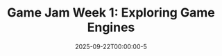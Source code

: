 ---
layout: "../../layouts/Slides.astro"
title: "Game Jam Week 1: Exploring Game Engines"
date: 2025-09-22T00:00:00-5
categories: ["Game Jam 2025"]
slides: https://docs.google.com/presentation/d/e/2PACX-1vQGXNIjoFJdbxFtAFOMdiEveYSc3wfgnbEfwEbjFqhJ9-4mpPL8QFGuo17R1sJPeAyxBRAP9J5mjDoP/pubembed?start=false&loop=false&delayms=3000
description: |
  Game jam 2025 begins now! This week, we explore the pros and cons of different game engines 
  as well as resources on how to get started.
image: ../../thumbs/2025-09-22.jpg
---